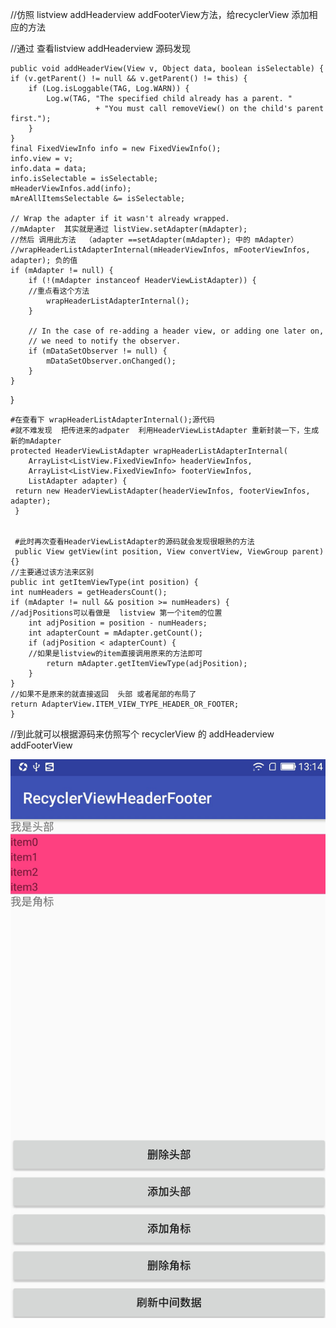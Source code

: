 
//仿照 listview addHeaderview addFooterView方法，给recyclerView 添加相应的方法  

//通过 查看listview addHeaderview 源码发现

    public void addHeaderView(View v, Object data, boolean isSelectable) {
    if (v.getParent() != null && v.getParent() != this) {
        if (Log.isLoggable(TAG, Log.WARN)) {
            Log.w(TAG, "The specified child already has a parent. "
                       + "You must call removeView() on the child's parent first.");
        }
    }
    final FixedViewInfo info = new FixedViewInfo();
    info.view = v;
    info.data = data;
    info.isSelectable = isSelectable;
    mHeaderViewInfos.add(info);
    mAreAllItemsSelectable &= isSelectable;
   
    // Wrap the adapter if it wasn't already wrapped.
    //mAdapter  其实就是通过 listView.setAdapter(mAdapter); 
    //然后 调用此方法  （adapter ==setAdapter(mAdapter); 中的 mAdapter）
    //wrapHeaderListAdapterInternal(mHeaderViewInfos, mFooterViewInfos, adapter); 负的值
    if (mAdapter != null) {
        if (!(mAdapter instanceof HeaderViewListAdapter)) {
        //重点看这个方法
            wrapHeaderListAdapterInternal();
        }

        // In the case of re-adding a header view, or adding one later on,
        // we need to notify the observer.
        if (mDataSetObserver != null) {
            mDataSetObserver.onChanged();
        }
    }
}

    #在查看下 wrapHeaderListAdapterInternal();源代码
    #就不难发现  把传进来的adpater  利用HeaderViewListAdapter 重新封装一下，生成新的mAdapter
    protected HeaderViewListAdapter wrapHeaderListAdapterInternal(
        ArrayList<ListView.FixedViewInfo> headerViewInfos,
        ArrayList<ListView.FixedViewInfo> footerViewInfos,
        ListAdapter adapter) {
     return new HeaderViewListAdapter(headerViewInfos, footerViewInfos, adapter);
     }


     #此时再次查看HeaderViewListAdapter的源码就会发现很眼熟的方法
     public View getView(int position, View convertView, ViewGroup parent) {}
    //主要通过该方法来区别
    public int getItemViewType(int position) {
    int numHeaders = getHeadersCount();
    if (mAdapter != null && position >= numHeaders) {
    //adjPositions可以看做是  listview 第一个item的位置
        int adjPosition = position - numHeaders;
        int adapterCount = mAdapter.getCount();
        if (adjPosition < adapterCount) {
        //如果是listview的item直接调用原来的方法即可
            return mAdapter.getItemViewType(adjPosition);
        }
    }
    //如果不是原来的就直接返回  头部 或者尾部的布局了
    return AdapterView.ITEM_VIEW_TYPE_HEADER_OR_FOOTER;
    }
 
 //到此就可以根据源码来仿照写个 recyclerView 的 addHeaderview addFooterView
 
 
 ![image](https://github.com/shijinjom/CustomRecyclerView/blob/master/demo.jpg)
